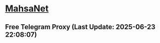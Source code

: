 
# [MahsaNet](https://t.me/mahsa_net)
## Free Telegram Proxy (Last Update: 2025-06-23 22:08:07)

    